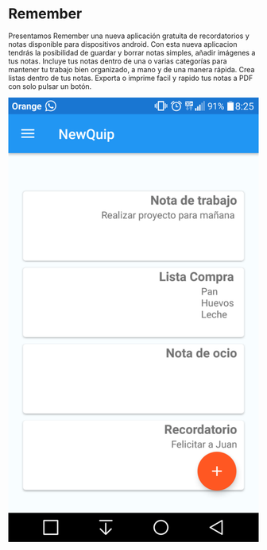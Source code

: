 # Remember
Presentamos Remember una nueva aplicación gratuita de recordatorios y notas disponible para dispositivos android.
Con esta nueva aplicacion tendrás la posibilidad de guardar y borrar notas simples, añadir imágenes a tus notas.
Incluye tus notas dentro de una o varias categorías para mantener tu trabajo bien organizado, a mano y de una manera rápida.
Crea listas dentro de tus notas.
Exporta o imprime facil y rapido tus notas a PDF con solo pulsar un botón.

![Settings Window](https://github.com/Adrimartinez/NewQuip/blob/master/Screenshot_2016-11-30-08-25-59.png)
